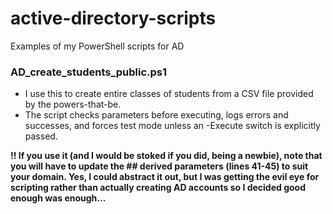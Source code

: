 # active-directory-scripts
Examples of my PowerShell scripts for AD

### AD_create_students_public.ps1
* I use this to create entire classes of students from a CSV file provided by the powers-that-be.
* The script checks parameters before executing, logs errors and successes, and forces test mode unless an -Execute switch is explicitly passed.

**!! If you use it (and I would be stoked if you did, being a newbie), note that you will have to update the ## derived parameters (lines 41-45) to suit your domain. Yes, I could abstract it out, but I was getting the evil eye for scripting rather than actually creating AD accounts so I decided good enough was enough...**
